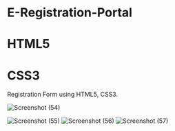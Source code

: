 # E-Registration-Portal
# HTML5
# CSS3
Registration Form using HTML5, CSS3.

![Screenshot (54)](https://github.com/AkashNautiyal99/E-Registration-Portal/assets/140531932/442b959f-d812-4d13-a6d9-25cf68696680)

![Screenshot (55)](https://github.com/AkashNautiyal99/E-Registration-Portal/assets/140531932/31217fc4-7a22-47a2-925c-4beaf732a60a)
![Screenshot (56)](https://github.com/AkashNautiyal99/E-Registration-Portal/assets/140531932/f999d6ea-1f3e-4370-b8e2-cb7b1e5a08c5)
![Screenshot (57)](https://github.com/AkashNautiyal99/E-Registration-Portal/assets/140531932/283ac197-f068-429a-8a24-54be8ab8825c)
